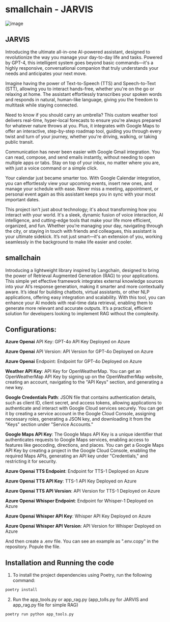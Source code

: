 # smallchain - JARVIS

![image](https://github.com/user-attachments/assets/e508c596-1405-4046-881a-9d3424743752)


## JARVIS
Introducing the ultimate all-in-one AI-powered assistant, designed to revolutionize the way you manage your day-to-day life and tasks. Powered by GPT-4, this intelligent system goes beyond basic commands—it's a highly responsive, conversational companion that truly understands your needs and anticipates your next move.

Imagine having the power of Text-to-Speech (TTS) and Speech-to-Text (STT), allowing you to interact hands-free, whether you're on the go or relaxing at home. The assistant effortlessly transcribes your spoken words and responds in natural, human-like language, giving you the freedom to multitask while staying connected.

Need to know if you should carry an umbrella? This custom weather tool delivers real-time, hyper-local forecasts to ensure you're always prepared for whatever nature throws at you. Plus, it integrates with Google Maps to offer an interactive, step-by-step roadmap tool, guiding you through every twist and turn of your journey, whether you're driving, walking, or taking public transit.

Communication has never been easier with Google Gmail integration. You can read, compose, and send emails instantly, without needing to open multiple apps or tabs. Stay on top of your inbox, no matter where you are, with just a voice command or a simple click.

Your calendar just became smarter too. With Google Calendar integration, you can effortlessly view your upcoming events, insert new ones, and manage your schedule with ease. Never miss a meeting, appointment, or personal event again as this assistant keeps you in sync with your most important dates.

This project isn't just about technology; it's about transforming how you interact with your world. It's a sleek, dynamic fusion of voice interaction, AI intelligence, and cutting-edge tools that make your life more efficient, organized, and fun. Whether you’re managing your day, navigating through the city, or staying in touch with friends and colleagues, this assistant is your ultimate sidekick. It’s not just smart—it's an extension of you, working seamlessly in the background to make life easier and cooler.

## smallchain
Introducing a lightweight library inspired by Langchain, designed to bring the power of Retrieval Augmented Generation (RAG) to your applications. This simple yet effective framework integrates external knowledge sources into your AI’s response generation, making it smarter and more contextually aware. It’s ideal for building chatbots, virtual assistants, or other NLP applications, offering easy integration and scalability. With this tool, you can enhance your AI models with real-time data retrieval, enabling them to generate more relevant and accurate outputs. It’s a practical, efficient solution for developers looking to implement RAG without the complexity.


## Configurations:

**Azure Openai** API Key: GPT-4o API Key Deployed on Azure

**Azure Openai** API Version: API Version for GPT-4o Deployed on Azure

**Azure Openai** Endpoint: Endpoint for GPT-4o Deployed on Azure

**Weather API Key**: API Key for OpenWeatherMap. You can get an OpenWeatherMap API Key by signing up on the OpenWeatherMap website, creating an account, navigating to the "API Keys" section, and generating a new key.

**Google Credentials Path**:  JSON file that contains authentication details, such as client ID, client secret, and access tokens, allowing applications to authenticate and interact with Google Cloud services securely.
You can get it by creating a service account in the Google Cloud Console, assigning necessary roles, generating a JSON key, and downloading it from the "Keys" section under "Service Accounts."

**Google Maps API Key**: The Google Maps API Key is a unique identifier that authenticates requests to Google Maps services, enabling access to features like geocoding, directions, and places. 
You can get a Google Maps API Key by creating a project in the Google Cloud Console, enabling the required Maps APIs, generating an API key under "Credentials," and restricting it for security.

**Azure Openai TTS Endpoint**: Endpoint for TTS-1 Deployed on Azure

**Azure Openai TTS API Key**: TTS-1 API Key Deployed on Azure

**Azure Openai TTS API Version**: API Version for TTS-1 Deployed on Azure

**Azure Openai Whisper Endpoint**: Endpoint for Whisper-1 Deployed on Azure

**Azure Openai Whisper API Key**: Whisper API Key Deployed on Azure

**Azure Openai Whisper API Version**: API Version for Whisper Deployed on Azure

And then create a .env file. You can see an example as ".env.copy" in the repository. Popule the file.

## Installation and Running the code

1. To install the project dependencies using Poetry, run the following command:
```bash
poetry install
```
2. Run the app_tools.py or app_rag.py (app_tolls.py for JARVIS and app_rag.py file for simple RAG)
```bash
poetry run python app_tools.py
```
